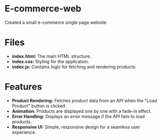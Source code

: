 # E-commerce-web
Created a small e-commerce single page website

# Files
- **index.html:** The main HTML structure.  
- **index.css:** Styling for the application.  
- **index.js:** Contains logic for fetching and rendering products.

# Features
- **Product Rendering:** Fetches product data from an API when the "Load Product" button is clicked.  
- **Animation:** Products are displayed one by one with a fade-in effect.  
- **Error Handling:** Displays an error message if the API fails to load products.  
- **Responsive UI:** Simple, responsive design for a seamless user experience.
